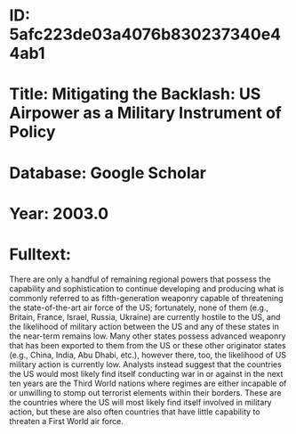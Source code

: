 # ID: 5afc223de03a4076b830237340e44ab1
# Title: Mitigating the Backlash: US Airpower as a Military Instrument of Policy
# Database: Google Scholar
# Year: 2003.0
# Fulltext:
There are only a handful of remaining regional powers that possess the capability and sophistication to continue developing and producing what is commonly referred to as fifth-generation weaponry capable of threatening the state-of-the-art air force of the US; fortunately, none of them (e.g., Britain, France, Israel, Russia, Ukraine) are currently hostile to the US, and the likelihood of military action between the US and any of these states in the near-term remains low.
Many other states possess advanced weaponry that has been exported to them from the US or these other originator states (e.g., China, India, Abu Dhabi, etc.),
however there, too, the likelihood of US military action is currently low.
Analysts instead suggest that the countries the US would most likely find itself conducting war in or against in the next ten years are the Third World nations where regimes are either incapable of or unwilling to stomp out terrorist elements within their borders.
These are the countries where the US will most likely find itself involved in military action, but these are also often countries that have little capability to threaten a First World air force.